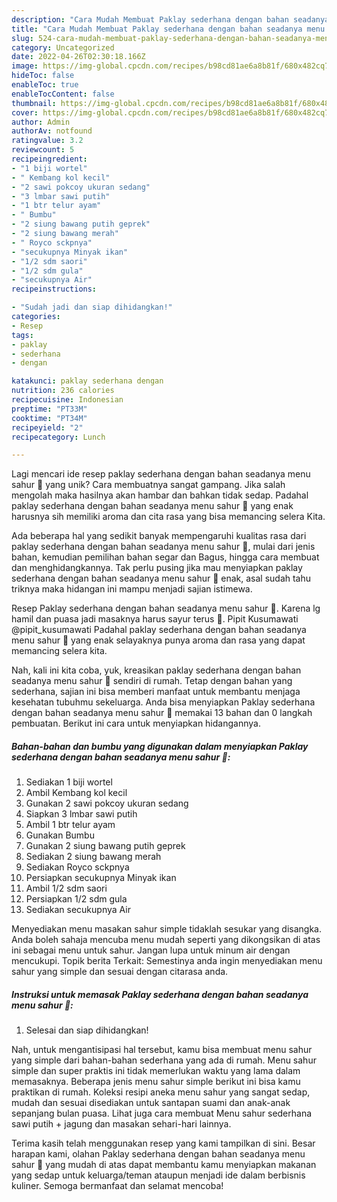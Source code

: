 ```yaml
---
description: "Cara Mudah Membuat Paklay sederhana dengan bahan seadanya menu sahur 🤭 yang Mantap"
title: "Cara Mudah Membuat Paklay sederhana dengan bahan seadanya menu sahur 🤭 yang Mantap"
slug: 524-cara-mudah-membuat-paklay-sederhana-dengan-bahan-seadanya-menu-sahur-yang-mantap
category: Uncategorized
date: 2022-04-26T02:30:18.166Z
image: https://img-global.cpcdn.com/recipes/b98cd81ae6a8b81f/680x482cq70/paklay-sederhana-dengan-bahan-seadanya-menu-sahur-foto-resep-utama.jpg
hideToc: false
enableToc: true
enableTocContent: false
thumbnail: https://img-global.cpcdn.com/recipes/b98cd81ae6a8b81f/680x482cq70/paklay-sederhana-dengan-bahan-seadanya-menu-sahur-foto-resep-utama.jpg
cover: https://img-global.cpcdn.com/recipes/b98cd81ae6a8b81f/680x482cq70/paklay-sederhana-dengan-bahan-seadanya-menu-sahur-foto-resep-utama.jpg
author: Admin
authorAv: notfound
ratingvalue: 3.2
reviewcount: 5
recipeingredient:
- "1 biji wortel"
- " Kembang kol kecil"
- "2 sawi pokcoy ukuran sedang"
- "3 lmbar sawi putih"
- "1 btr telur ayam"
- " Bumbu"
- "2 siung bawang putih geprek"
- "2 siung bawang merah"
- " Royco sckpnya"
- "secukupnya Minyak ikan"
- "1/2 sdm saori"
- "1/2 sdm gula"
- "secukupnya Air"
recipeinstructions:

- "Sudah jadi dan siap dihidangkan!"
categories:
- Resep
tags:
- paklay
- sederhana
- dengan

katakunci: paklay sederhana dengan 
nutrition: 236 calories
recipecuisine: Indonesian
preptime: "PT33M"
cooktime: "PT34M"
recipeyield: "2"
recipecategory: Lunch

---
```





Lagi mencari ide resep paklay sederhana dengan bahan seadanya menu sahur 🤭 yang unik? Cara membuatnya sangat gampang. Jika salah mengolah maka hasilnya akan hambar dan bahkan tidak sedap. Padahal paklay sederhana dengan bahan seadanya menu sahur 🤭 yang enak harusnya sih memiliki aroma dan cita rasa yang bisa memancing selera Kita.





Ada beberapa hal yang sedikit banyak mempengaruhi kualitas rasa dari paklay sederhana dengan bahan seadanya menu sahur 🤭, mulai dari jenis bahan, kemudian pemilihan bahan segar dan Bagus, hingga cara membuat dan menghidangkannya. Tak perlu pusing jika mau menyiapkan paklay sederhana dengan bahan seadanya menu sahur 🤭 enak,      asal sudah tahu triknya maka hidangan ini mampu menjadi sajian istimewa.














Resep Paklay sederhana dengan bahan seadanya menu sahur 🤭. Karena lg hamil dan puasa jadi masaknya harus sayur terus 🤗. Pipit Kusumawati @pipit_kusumawati Padahal paklay sederhana dengan bahan seadanya menu sahur 🤭 yang enak selayaknya punya aroma dan rasa yang dapat memancing selera kita.






Nah, kali ini kita coba, yuk, kreasikan paklay sederhana dengan bahan seadanya menu sahur 🤭 sendiri di rumah. Tetap dengan bahan yang sederhana, sajian ini bisa memberi manfaat untuk membantu menjaga kesehatan tubuhmu sekeluarga. Anda bisa menyiapkan Paklay sederhana dengan bahan seadanya menu sahur 🤭 memakai 13 bahan dan 0 langkah pembuatan. Berikut ini cara untuk menyiapkan hidangannya.

<!--inarticleads1-->

##### Bahan-bahan dan bumbu yang digunakan dalam menyiapkan Paklay sederhana dengan bahan seadanya menu sahur 🤭:

1. Sediakan 1 biji wortel
1. Ambil  Kembang kol kecil
1. Gunakan 2 sawi pokcoy ukuran sedang
1. Siapkan 3 lmbar sawi putih
1. Ambil 1 btr telur ayam
1. Gunakan  Bumbu
1. Gunakan 2 siung bawang putih geprek
1. Sediakan 2 siung bawang merah
1. Sediakan  Royco sckpnya
1. Persiapkan secukupnya Minyak ikan
1. Ambil 1/2 sdm saori
1. Persiapkan 1/2 sdm gula
1. Sediakan secukupnya Air


Menyediakan menu masakan sahur simple tidaklah sesukar yang disangka. Anda boleh sahaja mencuba menu mudah seperti yang dikongsikan di atas ini sebagai menu untuk sahur. Jangan lupa untuk minum air dengan mencukupi. Topik berita Terkait: Semestinya anda ingin menyediakan menu sahur yang simple dan sesuai dengan citarasa anda. 

<!--inarticleads2-->

##### Instruksi untuk memasak Paklay sederhana dengan bahan seadanya menu sahur 🤭:


1. Selesai dan siap dihidangkan!

Nah, untuk mengantisipasi hal tersebut, kamu bisa membuat menu sahur yang simple dari bahan-bahan sederhana yang ada di rumah. Menu sahur simple dan super praktis ini tidak memerlukan waktu yang lama dalam memasaknya. Beberapa jenis menu sahur simple berikut ini bisa kamu praktikan di rumah. Koleksi resipi aneka menu sahur yang sangat sedap, mudah dan sesuai disediakan untuk santapan suami dan anak-anak sepanjang bulan puasa. Lihat juga cara membuat Menu sahur sederhana sawi putih + jagung dan masakan sehari-hari lainnya. 

Terima kasih telah menggunakan resep yang kami tampilkan di sini. Besar harapan kami, olahan Paklay sederhana dengan bahan seadanya menu sahur 🤭 yang mudah di atas dapat membantu kamu menyiapkan makanan yang sedap untuk keluarga/teman ataupun menjadi ide dalam berbisnis kuliner. Semoga bermanfaat dan selamat mencoba!
